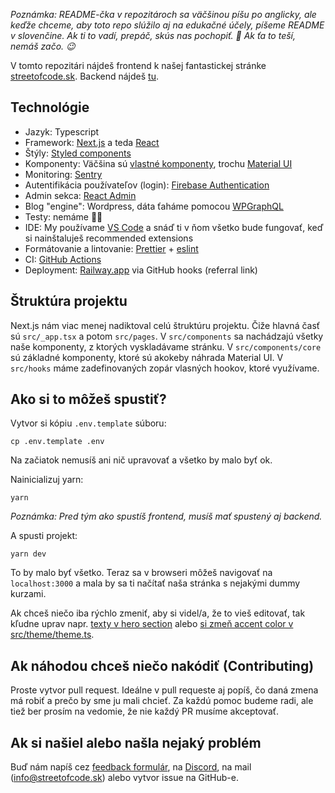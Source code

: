 _Poznámka: README-čka v repozitároch sa väčšinou píšu po anglicky, ale keďže chceme, aby toto repo slúžilo aj na edukačné účely, píšeme README v slovenčine. Ak ti to vadí, prepáč, skús nas pochopiť. 🙈 Ak ťa to teší, nemáš začo. 😉_

V tomto repozitári nájdeš frontend k našej fantastickej stránke [streetofcode.sk](https://streetofcode.sk). Backend nájdeš [tu](https://github.com/StreetOfCode/streetofcode-web-api).

## Technológie

- Jazyk: Typescript
- Framework: [Next.js](https://nextjs.org/) a teda [React](https://reactjs.org/)
- Štýly: [Styled components](https://styled-components.com/)
- Komponenty: Väčšina sú [vlastné komponenty](src/components/core), trochu [Material UI](https://mui.com/)
- Monitoring: [Sentry](https://sentry.io/)
- Autentifikácia používateľov (login): [Firebase Authentication](https://firebase.google.com/docs/auth)
- Admin sekca: [React Admin](https://marmelab.com/react-admin/)
- Blog "engine": Wordpress, dáta ťaháme pomocou [WPGraphQL](https://www.wpgraphql.com/)
- Testy: nemáme 🤷🙈
- IDE: My používame [VS Code](https://code.visualstudio.com/) a snáď ti v ňom všetko bude fungovať, keď si nainštaluješ recommended extensions
- Formátovanie a lintovanie: [Prettier](https://prettier.io/) + [eslint](https://eslint.org/)
- CI: [GitHub Actions](https://github.com/features/actions)
- Deployment: [Railway.app](https://railway.app?referralCode=z8Ptaa) via GitHub hooks (referral link)

## Štruktúra projektu

Next.js nám viac menej nadiktoval celú štruktúru projektu. Čiže hlavná časť sú `src/_app.tsx` a potom `src/pages`. V `src/components` sa nachádzajú všetky naše komponenty, z ktorých vyskladávame stránku. V `src/components/core` sú základné komponenty, ktoré sú akokeby náhrada Material UI. V `src/hooks` máme zadefinovaných zopár vlasných hookov, ktoré využívame.

## Ako si to môžeš spustiť?

Vytvor si kópiu `.env.template` súboru:

```
cp .env.template .env
```

Na začiatok nemusíš ani nič upravovať a všetko by malo byť ok.

Nainicializuj yarn:

```
yarn
```

_Poznámka: Pred tým ako spustíš frontend, musíš mať spustený aj backend._

A spusti projekt:

```
yarn dev
```

To by malo byť všetko. Teraz sa v browseri môžeš navigovať na `localhost:3000` a mala by sa ti načítať naša stránka s nejakými dummy kurzami.

Ak chceš niečo iba rýchlo zmeniť, aby si videl/a, že to vieš editovať, tak kľudne uprav napr. [texty v hero section](/src/pages/index.tsx#L72) alebo [si zmeň accent color v src/theme/theme.ts](src/theme/theme.ts#L21).

## Ak náhodou chceš niečo nakódiť (Contributing)

Proste vytvor pull request. Ideálne v pull requeste aj popíš, čo daná zmena má robiť a prečo by sme ju mali chcieť. Za každú pomoc budeme radi, ale tiež ber prosím na vedomie, že nie každý PR musíme akceptovať.

## Ak si našiel alebo našla nejaký problém

Buď nám napíš cez [feedback formulár](https://streetofcode.sk/feedback), na [Discord](https://streetofcode.sk/discord), na mail (info@streetofcode.sk) alebo vytvor issue na GitHub-e.
